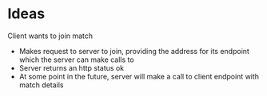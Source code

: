 # Ideas

Client wants to join match
- Makes request to server to join, providing the address for its endpoint which the server can make calls to
- Server returns an http status ok
- At some point in the future, server will make a call to client endpoint with match details
